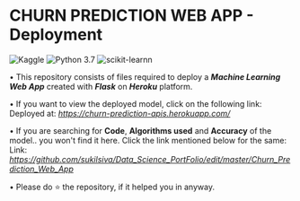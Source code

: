 # CHURN PREDICTION WEB APP - Deployment

![Kaggle](https://img.shields.io/badge/Dataset-Kaggle-blue.svg) ![Python 3.7](https://img.shields.io/badge/Python-3.7-brightgreen.svg)  ![scikit-learnn](https://img.shields.io/badge/Library-Scikit_Learn-orange.svg) 

• This repository consists of files required to deploy a ___Machine Learning Web App___ created with ___Flask___ on ___Heroku___ platform.

• If you want to view the deployed model, click on the following link:<br />
Deployed at: _https://churn-prediction-apis.herokuapp.com/_

• If you are searching for __Code__, __Algorithms used__ and __Accuracy__ of the model.. you won't find it here. Click the link mentioned below for the same:<br />
Link: _https://github.com/sukilsiva/Data_Science_PortFolio/edit/master/Churn_Prediction_Web_App_

• Please do ⭐ the repository, if it helped you in anyway.
